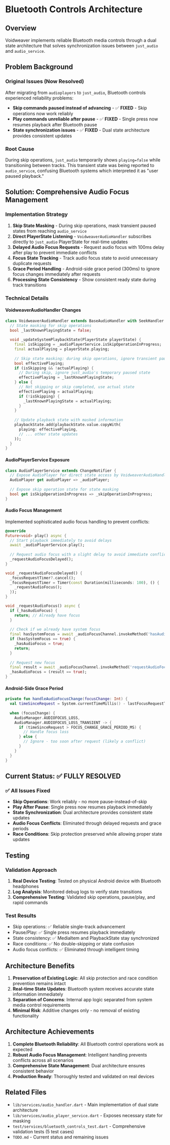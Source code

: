 # Bluetooth Controls Architecture

## Overview

Voidweaver implements reliable Bluetooth media controls through a dual state architecture that solves synchronization issues between `just_audio` and `audio_service`.

## Problem Background

### Original Issues (Now Resolved)
After migrating from `audioplayers` to `just_audio`, Bluetooth controls experienced reliability problems:
- **Skip commands paused instead of advancing** - ✅ **FIXED** - Skip operations now work reliably
- **Play commands unreliable after pause** - ✅ **FIXED** - Single press now resumes playback after Bluetooth pause
- **State synchronization issues** - ✅ **FIXED** - Dual state architecture provides consistent updates

### Root Cause
During skip operations, `just_audio` temporarily shows `playing=false` while transitioning between tracks. This transient state was being reported to `audio_service`, confusing Bluetooth systems which interpreted it as "user paused playback."

## Solution: Comprehensive Audio Focus Management

### Implementation Strategy
1. **Skip State Masking** - During skip operations, mask transient paused states from reaching `audio_service`
2. **Direct PlayerState Listening** - `VoidweaverAudioHandler` subscribes directly to `just_audio` PlayerState for real-time updates
3. **Delayed Audio Focus Requests** - Request audio focus with 100ms delay after play to prevent immediate conflicts
4. **Focus State Tracking** - Track audio focus state to avoid unnecessary duplicate requests
5. **Grace Period Handling** - Android-side grace period (300ms) to ignore focus changes immediately after requests
6. **Processing State Consistency** - Show consistent ready state during track transitions

### Technical Details

#### VoidweaverAudioHandler Changes
```dart
class VoidweaverAudioHandler extends BaseAudioHandler with SeekHandler {
  // State masking for skip operations
  bool _lastKnownPlayingState = false;
  
  void _updateSystemPlaybackState(PlayerState playerState) {
    final isSkipping = _audioPlayerService.isSkipOperationInProgress;
    final actualPlaying = playerState.playing;
    
    // Skip state masking: during skip operations, ignore transient paused states
    bool effectivePlaying;
    if (isSkipping && !actualPlaying) {
      // During skip, ignore just_audio's temporary paused state
      effectivePlaying = _lastKnownPlayingState;
    } else {
      // Not skipping or skip completed, use actual state
      effectivePlaying = actualPlaying;
      if (!isSkipping) {
        _lastKnownPlayingState = actualPlaying;
      }
    }
    
    // Update playback state with masked information
    playbackState.add(playbackState.value.copyWith(
      playing: effectivePlaying,
      // ... other state updates
    ));
  }
}
```

#### AudioPlayerService Exposure
```dart
class AudioPlayerService extends ChangeNotifier {
  // Expose AudioPlayer for direct state access by VoidweaverAudioHandler
  AudioPlayer get audioPlayer => _audioPlayer;
  
  // Expose skip operation state for state masking
  bool get isSkipOperationInProgress => _skipOperationInProgress;
}
```

#### Audio Focus Management
Implemented sophisticated audio focus handling to prevent conflicts:

```dart
@override
Future<void> play() async {
  // Start playback immediately to avoid delays
  await _audioPlayerService.play();
  
  // Request audio focus with a slight delay to avoid immediate conflicts
  _requestAudioFocusDelayed();
}

void _requestAudioFocusDelayed() {
  _focusRequestTimer?.cancel();
  _focusRequestTimer = Timer(const Duration(milliseconds: 100), () {
    _requestAudioFocus();
  });
}

void _requestAudioFocus() async {
  if (_hasAudioFocus) {
    return; // Already have focus
  }
  
  // Check if we already have system focus
  final hasSystemFocus = await _audioFocusChannel.invokeMethod('hasAudioFocus');
  if (hasSystemFocus == true) {
    _hasAudioFocus = true;
    return;
  }
  
  // Request new focus
  final result = await _audioFocusChannel.invokeMethod('requestAudioFocus');
  _hasAudioFocus = (result == true);
}
```

#### Android-Side Grace Period
```kotlin
private fun handleAudioFocusChange(focusChange: Int) {
  val timeSinceRequest = System.currentTimeMillis() - lastFocusRequestTime
  
  when (focusChange) {
    AudioManager.AUDIOFOCUS_LOSS,
    AudioManager.AUDIOFOCUS_LOSS_TRANSIENT -> {
      if (timeSinceRequest > FOCUS_CHANGE_GRACE_PERIOD_MS) {
        // Handle focus loss
      } else {
        // Ignore - too soon after request (likely a conflict)
      }
    }
  }
}
```

## Current Status: ✅ FULLY RESOLVED

### ✅ All Issues Fixed
- **Skip Operations**: Work reliably - no more pause-instead-of-skip
- **Play After Pause**: Single press now resumes playback immediately
- **State Synchronization**: Dual architecture provides consistent state updates
- **Audio Focus Conflicts**: Eliminated through delayed requests and grace periods
- **Race Conditions**: Skip protection preserved while allowing proper state updates

## Testing

### Validation Approach
1. **Real Device Testing**: Tested on physical Android device with Bluetooth headphones
2. **Log Analysis**: Monitored debug logs to verify state transitions
3. **Comprehensive Testing**: Validated skip operations, pause/play, and rapid commands

### Test Results
- Skip operations: ✅ Reliable single-track advancement
- Pause/Play: ✅ Single press resumes playback immediately
- State consistency: ✅ MediaItem and PlaybackState stay synchronized
- Race conditions: ✅ No double-skipping or state confusion
- Audio focus conflicts: ✅ Eliminated through intelligent timing

## Architecture Benefits

1. **Preservation of Existing Logic**: All skip protection and race condition prevention remains intact
2. **Real-time State Updates**: Bluetooth system receives accurate state information immediately
3. **Separation of Concerns**: Internal app logic separated from system media control requirements
4. **Minimal Risk**: Additive changes only - no removal of existing functionality

## Architecture Achievements

1. **Complete Bluetooth Reliability**: All Bluetooth control operations work as expected
2. **Robust Audio Focus Management**: Intelligent handling prevents conflicts across all scenarios
3. **Comprehensive State Management**: Dual architecture ensures consistent behavior
4. **Production Ready**: Thoroughly tested and validated on real devices

## Related Files

- `lib/services/audio_handler.dart` - Main implementation of dual state architecture
- `lib/services/audio_player_service.dart` - Exposes necessary state for masking
- `test/services/bluetooth_controls_test.dart` - Comprehensive validation tests (5 test cases)
- `TODO.md` - Current status and remaining issues